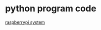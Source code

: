 # python program code

[raspberrypi system](https://github.com/kazu71/python/tree/main/raspberrypi)


